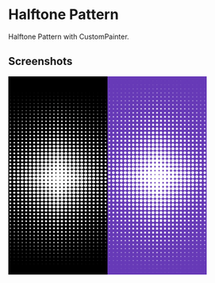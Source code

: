 # Halftone Pattern 

Halftone Pattern with CustomPainter.

## Screenshots

<img src="https://github.com/GitVNS/halftone-pattern/blob/main/assets/black.png" alt="Screenshot 1" width="200" height="400"><img src="https://github.com/GitVNS/halftone-pattern/blob/main/assets/purple.png" alt="Screenshot 2" width="200" height="400">

